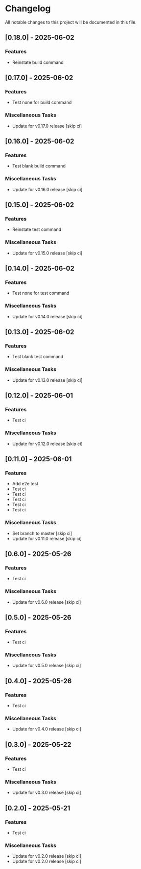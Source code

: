 <!-- markdownlint-disable MD024 -->

# Changelog

All notable changes to this project will be documented in this file.

## [0.18.0] - 2025-06-02

### Features

- Reinstate build command

## [0.17.0] - 2025-06-02

### Features

- Test none for build command

### Miscellaneous Tasks

- Update for v0.17.0 release [skip ci]

## [0.16.0] - 2025-06-02

### Features

- Test blank build command

### Miscellaneous Tasks

- Update for v0.16.0 release [skip ci]

## [0.15.0] - 2025-06-02

### Features

- Reinstate test command

### Miscellaneous Tasks

- Update for v0.15.0 release [skip ci]

## [0.14.0] - 2025-06-02

### Features

- Test none for test command

### Miscellaneous Tasks

- Update for v0.14.0 release [skip ci]

## [0.13.0] - 2025-06-02

### Features

- Test blank test command

### Miscellaneous Tasks

- Update for v0.13.0 release [skip ci]

## [0.12.0] - 2025-06-01

### Features

- Test ci

### Miscellaneous Tasks

- Update for v0.12.0 release [skip ci]

## [0.11.0] - 2025-06-01

### Features

- Add e2e test
- Test ci
- Test ci
- Test ci
- Test ci
- Test ci

### Miscellaneous Tasks

- Set branch to master [skip ci]
- Update for v0.11.0 release [skip ci]

## [0.6.0] - 2025-05-26

### Features

- Test ci

### Miscellaneous Tasks

- Update for v0.6.0 release [skip ci]

## [0.5.0] - 2025-05-26

### Features

- Test ci

### Miscellaneous Tasks

- Update for v0.5.0 release [skip ci]

## [0.4.0] - 2025-05-26

### Features

- Test ci

### Miscellaneous Tasks

- Update for v0.4.0 release [skip ci]

## [0.3.0] - 2025-05-22

### Features

- Test ci

### Miscellaneous Tasks

- Update for v0.3.0 release [skip ci]

## [0.2.0] - 2025-05-21

### Features

- Test ci

### Miscellaneous Tasks

- Update for v0.2.0 release [skip ci]
- Update for v0.2.0 release [skip ci]

<!-- generated by git-cliff -->
